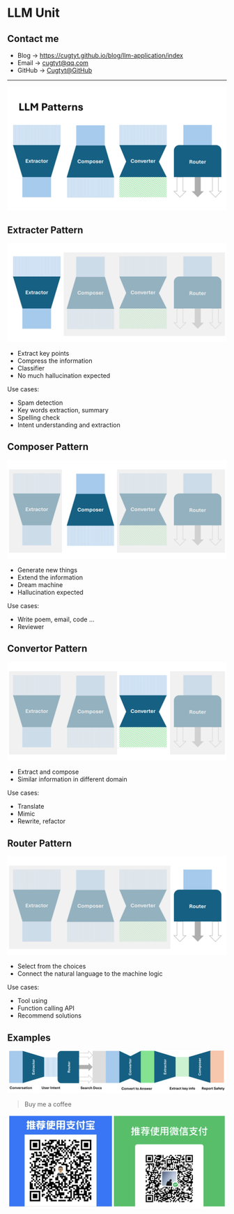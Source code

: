 # LLM Unit

## Contact me

* Blog -> <https://cugtyt.github.io/blog/llm-application/index>
* Email -> <cugtyt@qq.com>
* GitHub -> [Cugtyt@GitHub](https://github.com/Cugtyt)

---

![](R/llm-unit/llmunit.jpg)

## Extracter Pattern

![](R/llm-unit/extractor-unit.png)

* Extract key points
* Compress the information
* Classifier
* No much hallucination expected

Use cases:

* Spam detection
* Key words extraction, summary
* Spelling check
* Intent understanding and extraction

## Composer Pattern

![](R/llm-unit/composer-unit.png)

* Generate new things
* Extend the information
* Dream machine
* Hallucination expected

Use cases:

* Write poem, email, code …
* Reviewer

## Convertor Pattern

![](R/llm-unit/converter-unit.png)

* Extract and compose
* Similar information in different domain

Use cases:

* Translate
* Mimic
* Rewrite, refactor

## Router Pattern

![](R/llm-unit/router-unit.png)

* Select from the choices
* Connect the natural language to the machine logic

Use cases:

* Tool using
* Function calling API
* Recommend solutions


## Examples

![](R/llm-unit/rag-description.png)

> Buy me a coffee

![](../buymeacoffee.jpg)